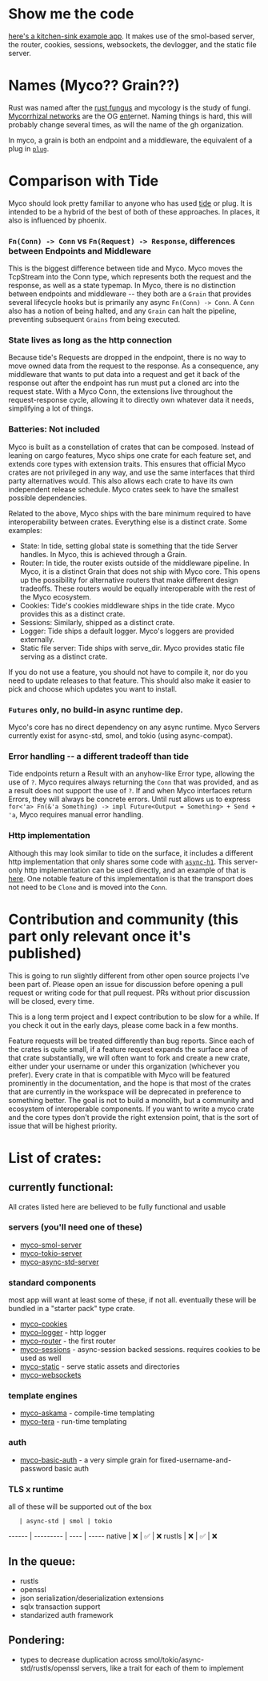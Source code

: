 # Show me the code

[here's a kitchen-sink example app](https://github.com/rhizosphere/myco/blob/main/example/src/main.rs). It makes use of the smol-based server, the router, cookies, sessions, websockets, the devlogger, and the static file server.

# Names (Myco?? Grain??)

Rust was named after the [rust fungus](https://en.wikipedia.org/wiki/Rust_(fungus)) and mycology is the study of fungi. [Mycorrhizal networks](https://en.wikipedia.org/wiki/Mycorrhizal_network) are the OG [ent](https://en.wikipedia.org/wiki/Ent)ernet. Naming things is hard, this will probably change several times, as will the name of the gh organization.

In myco, a grain is both an endpoint and a middleware, the equivalent of a plug in [`plug`](https://github.com/elixir-plug/plug).

# Comparison with Tide

Myco should look pretty familiar to anyone who has used [tide](https://github.com/http-rs/tide) or plug. It is intended to be a hybrid of the best of both of these approaches. In places, it also is influenced by phoenix.

### `Fn(Conn) -> Conn` vs `Fn(Request) -> Response`, differences between Endpoints and Middleware

This is the biggest difference between tide and Myco. Myco moves the TcpStream into the Conn type, which represents both the request and the response, as well as a state typemap. In Myco, there is no distinction between endpoints and middleware -- they both are a `Grain` that provides several lifecycle hooks but is primarily any async `Fn(Conn) -> Conn`. A `Conn` also has a notion of being halted, and any `Grain` can halt the pipeline, preventing subsequent `Grains` from being executed.

### State lives as long as the http connection

Because tide's Requests are dropped in the endpoint, there is no way to move owned data from the request to the response.  As a consequence, any middleware that wants to put data into a request and get it back of the response out after the endpoint has run must put a cloned arc into the request state. With a Myco Conn, the extensions live throughout the request-response cycle, allowing it to directly own whatever data it needs, simplifying a lot of things.

### Batteries: Not included

Myco is built as a constellation of crates that can be composed. Instead of leaning on cargo features, Myco ships one crate for each feature set, and extends core types with extension traits.  This ensures that official Myco crates are not privileged in any way, and use the same interfaces that third party alternatives would. This also allows each crate to have its own independent release schedule.  Myco crates seek to have the smallest possible dependencies.

Related to the above, Myco ships with the bare minimum required to have interoperability between crates.  Everything else is a distinct crate. Some examples:

* State: In tide, setting global state is something that the tide Server handles. In Myco, this is achieved through a Grain.
* Router: In tide, the router exists outside of the middleware pipeline. In Myco, it is a distinct Grain that does not ship with Myco core.  This opens up the possibility for alternative routers that make different design tradeoffs. These routers would be equally interoperable with the rest of the Myco ecosystem.
* Cookies: Tide's cookies middleware ships in the tide crate. Myco provides this as a distinct crate.
* Sessions: Similarly, shipped as a distinct crate.
* Logger: Tide ships a default logger. Myco's loggers are provided externally.
* Static file server: Tide ships with serve_dir. Myco provides static file serving as a distinct crate.

If you do not use a feature, you should not have to compile it, nor do you need to update releases to that feature.  This should also make it easier to pick and choose which updates you want to install.

### `Futures` only, no build-in async runtime dep.

Myco's core has no direct dependency on any async runtime. Myco Servers currently exist for async-std, smol, and tokio (using async-compat).

### Error handling -- a different tradeoff than tide

Tide endpoints return a Result with an anyhow-like Error type, allowing the use of `?`. Myco requires always returning the `Conn` that was provided, and as a result does not support the use of `?`. If and when Myco interfaces return Errors, they will always be concrete errors. Until rust allows us to express `for<'a> Fn(&'a Something) -> impl Future<Output = Something> + Send + 'a`, Myco requires manual error handling.

### Http implementation

Although this may look similar to tide on the surface, it includes a different http implementation that only shares some code with [`async-h1`](https://github.com/http-rs/async-h1). This server-only http implementation can be used directly, and an example of that is [here](https://github.com/rhizosphere/myco/blob/main/http/examples/example.rs). One notable feature of this implementation is that the transport does not need to be `Clone` and is moved into the `Conn`.


# Contribution and community (this part only relevant once it's published)

This is going to run slightly different from other open source projects I've been part of. Please open an issue for discussion before opening a pull request or writing code for that pull request. PRs without prior discussion will be closed, every time.

This is a long term project and I expect contribution to be slow for a while. If you check it out in the early days, please come back in a few months.

Feature requests will be treated differently than bug reports. Since each of the crates is quite small, if a feature request expands the surface area of that crate substantially, we will often want to fork and create a new crate, either under your username or under this organization (whichever you prefer). Every crate in that is compatible with Myco will be featured prominently in the documentation, and the hope is that most of the crates that are currently in the workspace will be deprecated in preference to something better. The goal is not to build a monolith, but a community and ecosystem of interoperable components. If you want to write a myco crate and the core types don't provide the right extension point, that is the sort of issue that will be highest priority.

# List of crates:

## currently functional:
All crates listed here are believed to be fully functional and usable

### servers (you'll need one of these)

* [myco-smol-server](https://github.com/rhizosphere/myco/tree/main/smol-server)
* [myco-tokio-server](https://github.com/rhizosphere/myco/tree/main/tokio-server)
* [myco-async-std-server](https://github.com/rhizosphere/myco/tree/main/async-std-server)

### standard components
most app will want at least some of these, if not all. eventually these will be bundled in a "starter pack" type crate.

* [myco-cookies](https://github.com/rhizosphere/myco/tree/main/cookies)
* [myco-logger](https://github.com/rhizosphere/myco/tree/main/logger) - http logger
* [myco-router](https://github.com/rhizosphere/myco/tree/main/router) - the first router
* [myco-sessions](https://github.com/rhizosphere/myco/tree/main/sessions) - async-session backed sessions. requires cookies to be used as well
* [myco-static](https://github.com/rhizosphere/myco/tree/main/static) - serve static assets and directories
* [myco-websockets](https://github.com/rhizosphere/myco/tree/main/websockets)

### template engines

* [myco-askama](https://github.com/rhizosphere/myco/tree/main/askama) - compile-time templating
* [myco-tera](https://github.com/rhizosphere/myco/tree/main/tera) - run-time templating

### auth

* [myco-basic-auth](https://github.com/rhizosphere/myco/tree/main/basic-auth) - a very simple grain for fixed-username-and-password basic auth


### TLS x runtime

all of these will be supported out of the box

       | async-std | smol | tokio
------ | --------- | ---- | -----
native | ❌        | ✅   | ❌
rustls | ❌        | ✅   | ❌

## In the queue:
* rustls
* openssl
* json serialization/deserialization extensions
* sqlx transaction support
* standarized auth framework

## Pondering:
* types to decrease duplication across smol/tokio/async-std/rustls/openssl servers, like a trait for each of them to implement
